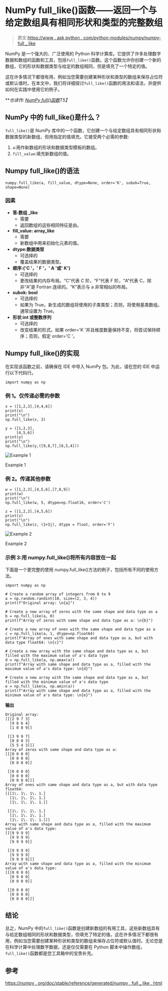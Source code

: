 # NumPy full_like()函数——返回一个与给定数组具有相同形状和类型的完整数组

> 原文:[https://www . ask python . com/python-modules/numpy/numpy-full _ like](https://www.askpython.com/python-modules/numpy/numpy-full_like)

NumPy 是一个强大的、广泛使用的 Python 科学计算库。它提供了许多处理数字数据和数组的函数和工具，包括`full_like()`函数。这个函数允许你创建一个新的数组，它的形状和数据类型与给定的数组相同，但是填充了一个特定的值。

这在许多情况下都很有用，例如当您需要创建某种形状和类型的数组来保存占位符或默认值时。在本文中，我们将详细探讨`full_like()`函数的用法和语法，并提供如何在实践中使用它的例子。

***也读作: [NumPy full()函数](https://www.askpython.com/python-modules/numpy/numpy-full)*T5】**

## NumPy 中的 full_like()是什么？

`full_like()`是 NumPy 库中的一个函数，它创建一个与给定数组具有相同形状和数据类型的新数组，但用指定的值填充。它接受两个必需的参数:

1.  `a`:用作新数组的形状和数据类型模板的数组。
2.  `fill_value`:填充新数组的值。

## Numpy full_like()的语法

```
numpy.full_like(a, fill_value, dtype=None, order='K', subok=True, shape=None)

```

### 因素

*   **答:数组 _like**
    *   需要
    *   返回数组的这些相同特征是由。
*   **fill_value: array_like**
    *   需要
    *   新数组中用来初始化元素的值。
*   **dtype:数据类型**
    *   可选择的
    *   覆盖结果的数据类型。
*   **顺序:{'C '，' F '，' A '或' K'}**
    *   可选择的
    *   更改结果的内存布局。“C”代表 C 阶，“F”代表 F 阶，“A”代表 C，除非“A”是 Fortran 连续的。“K”表示与 a 非常相似的布局。
*   **subok: bool**
    *   可选择的
    *   如果为 True，新生成的数组将使用的子类类型；否则，将使用基类数组。通常设置为 True。
*   **形状:int 或整数序列**
    *   可选择的
    *   改变结果的形式。如果 order='K '并且维度数量保持不变，将尝试保持顺序；否则，假定 order='C '。

## Numpy full_like()的实现

在实现该函数之前，请确保在 IDE 中导入 NumPy 包。为此，请在您的 IDE 中运行以下代码行。

```
import numpy as np

```

### 例 1。仅传递必需的参数

```
x = ([1,2,3],[4,4,6])
print(x)
print("\n")
np.full_like(x, 3)

y = ([1,2,3],
     [4,5,6])
print(y)
print("\n")
np.full_like(y,([9,8,7],[6,5,4]))

```

![Example 1](../Images/22fd2e99d0655b8ec5c2d3643110efea.png)

Example 1

### 例 2。传递其他参数

```
w = ([1,2,3],[4,5,6],[7,8,9])
print(w)
print("\n")
np.full_like(w, 5, dtype=np.float16, order='C')

z = ([1,2,3],[4,5,6])
print(z)
print("\n")
np.full_like(z, (1+3j), dtype = float, order='F')

```

![Example 2](../Images/f8a9cdbf281d88f1e24884c28c4258f5.png)

Example 2

### 示例 3:用 numpy.full_like()将所有内容放在一起

下面是一个更完整的使用 numpy.full_like()方法的例子，包括所有不同的使用方法。

```
import numpy as np

# Create a random array of integers from 0 to 9
a = np.random.randint(10, size=(2, 3, 4))
print(f"Original array: \n{a}")

# Create a new array of zeros with the same shape and data type as a
b = np.full_like(a, 0)
print(f"Array of zeros with same shape and data type as a: \n{b}")

# Create a new array of ones with the same shape and data type as a
c = np.full_like(a, 1, dtype=np.float64)
print(f"Array of ones with same shape and data type as a, but with data type float64: \n{c}")

# Create a new array with the same shape and data type as a, but filled with the maximum value of a's data type
d = np.full_like(a, np.amax(a))
print(f"Array with same shape and data type as a, filled with the maximum value of a's data type: \n{d}")

# Create a new array with the same shape and data type as a, but filled with the minimum value of a's data type
e = np.full_like(a, np.amin(a))
print(f"Array with same shape and data type as a, filled with the minimum value of a's data type: \n{e}")

```

**输出**

```
Original array: 
[[[2 9 7 3]
  [9 8 6 4]
  [1 0 8 9]]

 [[3 9 9 7]
  [0 8 0 3]
  [5 5 4 3]]]
Array of zeros with same shape and data type as a: 
[[[0 0 0 0]
  [0 0 0 0]
  [0 0 0 0]]

 [[0 0 0 0]
  [0 0 0 0]
  [0 0 0 0]]]
Array of ones with same shape and data type as a, but with data type float64: 
[[[1\. 1\. 1\. 1.]
  [1\. 1\. 1\. 1.]
  [1\. 1\. 1\. 1.]]

 [[1\. 1\. 1\. 1.]
  [1\. 1\. 1\. 1.]
  [1\. 1\. 1\. 1.]]]
Array with same shape and data type as a, filled with the maximum value of a's data type: 
[[[9 9 9 9]
  [9 9 9 9]
  [9 9 9 9]]

 [[9 9 9 9]
  [9 9 9 9]
  [9 9 9 9]]]
Array with same shape and data type as a, filled with the minimum value of a's data type: 
[[[0 0 0 0]
  [0 0 0 0]
  [0 0 0 0]]

 [[0 0 0 0]
  [0 0 0 0]
  [0 0 0 0]]]

```

## 结论

总之，NumPy 中的`full_like()`函数是创建新数组的有用工具，这些新数组具有与给定数组相同的形状和数据类型，但填充了特定的值。这在许多情况下都很有用，例如当您需要创建某种形状和类型的数组来保存占位符或默认值时。无论您是在科学计算中处理数字数据，还是仅仅需要在 Python 脚本中操作数组，`full_like()`函数都是您工具箱中的宝贵补充。

## 参考

[https://numpy . org/doc/stable/reference/generated/numpy . full _ like . html](https://numpy.org/doc/stable/reference/generated/numpy.full_like.html)